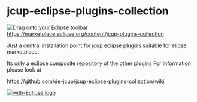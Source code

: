 # jcup-eclipse-plugins-collection

[![Drag onto your Eclipse toolbar](https://marketplace.eclipse.org/sites/all/themes/solstice/public/images/marketplace/btn-install.png)](http://marketplace.eclipse.org/marketplace-client-intro?mpc_install=4091815 "Drag onto your Eclipse toolbar. *Requires Eclipse Marketplace Client") <https://marketplace.eclipse.org/content/jcup-plugins-collection>

Just a central installation point for jcup eclipse plugins suitable for elipse marketplace.

Its only a eclipse composite repository of the other plugins
For information please look at 

https://github.com/de-jcup/jcup-eclipse-plugins-collection/wiki

<a href="http://with-eclipse.github.io/" target="_blank">
<img alt="with-Eclipse logo" src="http://with-eclipse.github.io/with-eclipse-0.jpg" />
</a>
